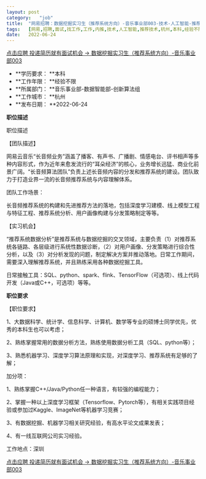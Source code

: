 ```yaml
---
layout:	post
category:	"job"
title:	"网易招聘：数据挖掘实习生（推荐系统方向）-音乐事业部003-技术-人工智能-推荐技术-杭州本科经验不限"
tags:	[网易,招聘,面试,找工作,工作,内推,技术,人工智能,推荐技术,杭州,本科,经验不限]
date:	2022-06-24
---
```


[点击应聘 投递简历就有面试机会 ->  数据挖掘实习生（推荐系统方向）-音乐事业部003](http://mobile.bole.netease.com/bole/boleDetail?id=40481&employeeId=346f03c3cda5f04c&key=all)



- **学历要求： **本科
- **工作年限： **经验不限
- **所属部门： **音乐事业部-数据智能部-创新算法组
- **工作城市： **杭州
- **发布日期： **2022-06-24



**职位描述**

职位描述

【团队描述】

网易云音乐“长音频业务”涵盖了播客、有声书、广播剧、情感电台、评书相声等多种内容形式，作为近年来愈发流行的“耳朵经济”的核心，业务增长迅猛、商业化前景广阔。“长音频算法团队”负责上述长音频内容的分发和推荐系统的建设。团队致力于打造业界一流的长音频推荐系统与内容理解体系。



团队工作场景：

长音频推荐系统的构建和先进推荐方法的落地，包括深度学习建模、线上模型工程与特征工程、推荐系统分析、用户画像构建与分发策略制定等等。



【实习机会】

“推荐系统数据分析”是推荐系统与数据挖掘的交叉领域，主要负责（1）对推荐系统各链路、各层级进行系统性数据诊断，（2）对用户画像、分发策略进行综合性分析，以及（3）对分析发现的问题，制定解决方案并推动落地。日常工作期间，需要深入理解推荐系统，并且熟练采用各种数据挖掘工具。



日常接触工具：SQL、python、spark、flink、TensorFlow（可选项）、线上代码开发（Java或C++，可选项）等等。







**职位要求**

【职位要求】

1、大数据科学、统计学、信息科学、计算机、数学等专业的硕博士同学优先，优秀的本科生也可以考虑；

2、熟练掌握常用的数据分析方法，熟练使用数据分析工具（SQL、python等）；

3、熟悉机器学习、深度学习算法原理和实现，对深度学习、推荐系统有足够的了解；



加分项：

1、熟练掌握C++/Java/Python任一种语言，有较强的编程能力；

2、掌握一种以上深度学习框架（Tensorflow、Pytorch等），有相关实践项目经验或参加过Kaggle、ImageNet等机器学习竞赛；

3、有数据挖掘、机器学习相关研究经验，有高水平论文成果发表；

4、有一线互联网公司实习经验。



工作地点：深圳



[点击应聘 投递简历就有面试机会 ->  数据挖掘实习生（推荐系统方向）-音乐事业部003](http://mobile.bole.netease.com/bole/boleDetail?id=40481&employeeId=346f03c3cda5f04c&key=all)
